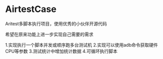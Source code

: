 # AirtestCase

Aritest多脚本执行项目，使用优秀的小伙伴开源代码

希望在原来功能上进一步实现自己需要的需求

1.实现执行一个脚本并发或顺序跑多台测试机
2.实现可以使用adb命令获取硬件CPU等参数
3.测试统计中增加统计数据
4.可循环执行脚本
